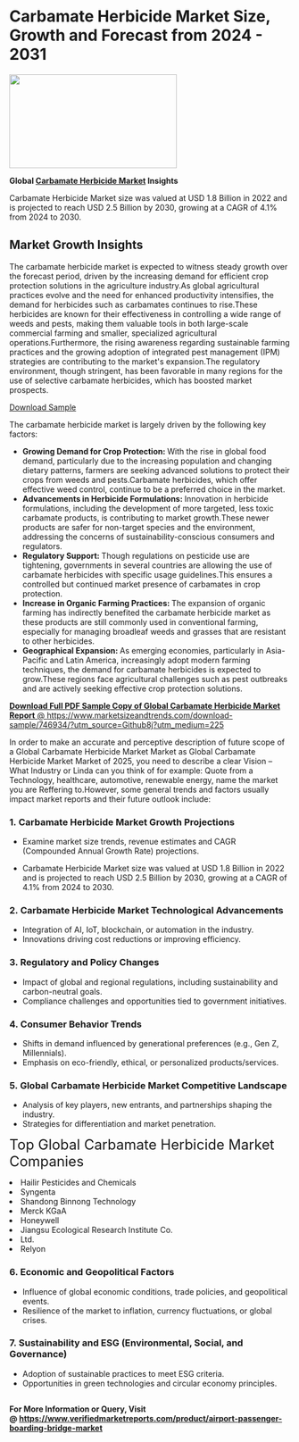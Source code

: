 <H1>Carbamate Herbicide Market Size, Growth and Forecast from 2024 - 2031</H1><img class="aligncenter size-medium wp-image-584254" src="https://thirdeyenews.in/wp-content/uploads/2024/09/Global-Market-Research-300x168.jpeg" alt="" width="300" height="168" /><p><strong>Global&nbsp;<a href="https://www.marketsizeandtrends.com/download-sample/746934/?utm_source=Github8j?utm_medium=225">Carbamate Herbicide Market</a> Insights</strong></p><p>Carbamate Herbicide Market size was valued at USD 1.8 Billion in 2022 and is projected to reach USD 2.5 Billion by 2030, growing at a CAGR of 4.1% from 2024 to 2030.</p><p><h2>Market Growth Insights</h2> <p>The carbamate herbicide market is expected to witness steady growth over the forecast period, driven by the increasing demand for efficient crop protection solutions in the agriculture industry.As global agricultural practices evolve and the need for enhanced productivity intensifies, the demand for herbicides such as carbamates continues to rise.These herbicides are known for their effectiveness in controlling a wide range of weeds and pests, making them valuable tools in both large-scale commercial farming and smaller, specialized agricultural operations.Furthermore, the rising awareness regarding sustainable farming practices and the growing adoption of integrated pest management (IPM) strategies are contributing to the market's expansion.The regulatory environment, though stringent, has been favorable in many regions for the use of selective carbamate herbicides, which has boosted market prospects.</p> <p><a href="#">Download Sample</a></p> <p>The carbamate herbicide market is largely driven by the following key factors:</p> <ul> <li><strong>Growing Demand for Crop Protection: </strong>With the rise in global food demand, particularly due to the increasing population and changing dietary patterns, farmers are seeking advanced solutions to protect their crops from weeds and pests.Carbamate herbicides, which offer effective weed control, continue to be a preferred choice in the market.</li> <li><strong>Advancements in Herbicide Formulations: </strong>Innovation in herbicide formulations, including the development of more targeted, less toxic carbamate products, is contributing to market growth.These newer products are safer for non-target species and the environment, addressing the concerns of sustainability-conscious consumers and regulators.</li> <li><strong>Regulatory Support: </strong>Though regulations on pesticide use are tightening, governments in several countries are allowing the use of carbamate herbicides with specific usage guidelines.This ensures a controlled but continued market presence of carbamates in crop protection.</li> <li><strong>Increase in Organic Farming Practices: </strong>The expansion of organic farming has indirectly benefited the carbamate herbicide market as these products are still commonly used in conventional farming, especially for managing broadleaf weeds and grasses that are resistant to other herbicides.</li> <li><strong>Geographical Expansion: </strong>As emerging economies, particularly in Asia-Pacific and Latin America, increasingly adopt modern farming techniques, the demand for carbamate herbicides is expected to grow.These regions face agricultural challenges such as pest outbreaks and are actively seeking effective crop protection solutions.</li> </ul> <p><a href="#"></p><p><span class=""><strong>Download Full PDF Sample Copy of Global Carbamate Herbicide Market Report</strong> @ <a href="https://www.marketsizeandtrends.com/download-sample/746934/?utm_source=Github8j?utm_medium=225" target="_blank">https://www.marketsizeandtrends.com/download-sample/746934/?utm_source=Github8j?utm_medium=225</a></span></p><p>In order to make an accurate and perceptive description of future scope of a Global&nbsp;Carbamate Herbicide Market Market as Global&nbsp;Carbamate Herbicide Market Market of 2025, you need to describe a clear Vision &ndash; What Industry or Linda can you think of for example: Quote from a Technology, healthcare, automotive, renewable energy, name the market you are Reffering to.However, some general trends and factors usually impact market reports and their future outlook include:</p><h3>1.&nbsp;<strong>Carbamate Herbicide Market Growth Projections</strong></h3><ul><li>Examine market size trends, revenue estimates and CAGR (Compounded Annual Growth Rate) projections.</li><li><p>Carbamate Herbicide Market size was valued at USD 1.8 Billion in 2022 and is projected to reach USD 2.5 Billion by 2030, growing at a CAGR of 4.1% from 2024 to 2030.</p></li></ul><h3>2.&nbsp;<strong>Carbamate Herbicide Market Technological Advancements</strong></h3><ul><li>Integration of AI, IoT, blockchain, or automation in the industry.</li><li>Innovations driving cost reductions or improving efficiency.</li></ul><h3>3.&nbsp;<strong>Regulatory and Policy Changes</strong></h3><ul><li>Impact of global and regional regulations, including sustainability and carbon-neutral goals.</li><li>Compliance challenges and opportunities tied to government initiatives.</li></ul><h3>4.&nbsp;<strong>Consumer Behavior Trends</strong></h3><ul><li>Shifts in demand influenced by generational preferences (e.g., Gen Z, Millennials).</li><li>Emphasis on eco-friendly, ethical, or personalized products/services.</li></ul><h3>5.&nbsp;<strong>Global Carbamate Herbicide Market Competitive Landscape</strong></h3><ul><li>Analysis of key players, new entrants, and partnerships shaping the industry.</li><li>Strategies for differentiation and market penetration.</li></ul><p data-pm-slice="1 1 []"><span style="color: inherit; font-family: inherit; font-size: 25px;">Top Global Carbamate Herbicide Market Companies</span></p><div class="" data-test-id=""><p><li>Hailir Pesticides and Chemicals</li><li> Syngenta</li><li> Shandong Binnong Technology</li><li> Merck KGaA</li><li> Honeywell</li><li> Jiangsu Ecological Research Institute Co.</li><li> Ltd.</li><li> Relyon</li></p></div><h3>6.&nbsp;<strong>Economic and Geopolitical Factors</strong></h3><ul><li>Influence of global economic conditions, trade policies, and geopolitical events.</li><li>Resilience of the market to inflation, currency fluctuations, or global crises.</li></ul><h3>7.&nbsp;<strong>Sustainability and ESG (Environmental, Social, and Governance)</strong></h3><ul><li>Adoption of sustainable practices to meet ESG criteria.</li><li>Opportunities in green technologies and circular economy principles.</li></ul><h2><strong style="font-size: 14px;">For More Information or Query, Visit @&nbsp;</strong><a style="background-color: #ffffff; font-size: 14px;" href="https://www.marketsizeandtrends.com/report/carbamate-herbicide-market/" target="_blank">https://www.verifiedmarketreports.com/product/airport-passenger-boarding-bridge-market</a></h2>